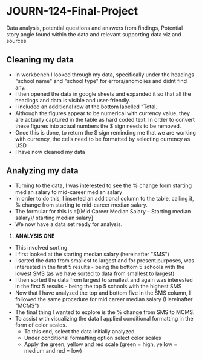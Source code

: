 # JOURN-124-Final-Project
Data analysis, potential questions and answers from findings, Potential story angle found within the data and relevant supporting data viz and sources

## Cleaning my data
* In workbench I looked through my data, specifically under the headings "school name" and "school type" for errors/anomolies and didnt find any.
* I then opened the data in google sheets and expanded it so that all the headings and data is visible and user-friendly.
* I included an additional row at the bottom labelled “Total.
* Although the figures appear to be numerical with currency value, they are actually captured in the table as hard coded text. In order to convert these figures into actual numbers the $ sign needs to be removed. 
* Once this is done, to return the $ sign reminding me that we are working with currency, the cells need to be formatted by selecting currency as USD
* I have now cleaned my data

## Analyzing my data
* Turning to the data, I was interested to see the % change form starting median salary to mid-career median salary
* In order to do this, I inserted an additional column to the table, calling it, % change from starting to mid-career median salary.
* The formular for this is =[(Mid Career Median Salary – Starting median salary)/ starting median salary]
* We now have a data set ready for analysis.

1. **ANALYSIS ONE**
* This involved sorting 
* I first looked at the starting median salary (hereinafter "SMS")
* I sorted the data from smallest to largest and for present purposes, was interested in the first 5 results - being the bottom 5 schools with the lowest SMS (as we have sorted to data from smallest to largest) 
* I then sorted the data from largest to smallest and again was interested in the first 5 results - being the top 5 schools with the highest SMS
* Now that I have analyzed the top and bottom five in the SMS column, I followed the same procedure for mid career median salary (Hereinafter "MCMS")
* The final thing I wanted to explore is the % change from SMS to MCMS.
* To assist with visualizing the data I applied conditional formatting in the form of color scales. 
    * To this end, select the data initially analyzed  
    * Under conditional formatting option select color scales 
    * Apply the green, yellow and red scale (green = high, yellow = medium and red = low)
   






